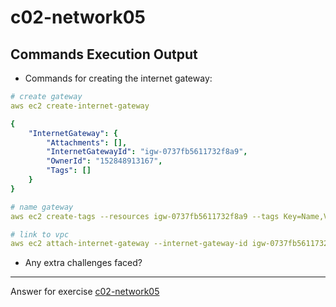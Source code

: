 # c02-network05

## Commands Execution Output

- Commands for creating the internet gateway:
```yaml
# create gateway
aws ec2 create-internet-gateway 

{
    "InternetGateway": {
        "Attachments": [],
        "InternetGatewayId": "igw-0737fb5611732f8a9",
        "OwnerId": "152848913167",
        "Tags": []
    }
}

# name gateway
aws ec2 create-tags --resources igw-0737fb5611732f8a9 --tags Key=Name,Value=devopsacademy-igw

# link to vpc
aws ec2 attach-internet-gateway --internet-gateway-id igw-0737fb5611732f8a9 --vpc-id vpc-09b37d389cf1e7937
```

- Any extra challenges faced?


<!-- Don't change anything below this point-->
***
Answer for exercise [c02-network05](https://github.com/devopsacademyau/academy/blob/893381c6f0b69434d9e8597d3d4b1c17f9bc1371/classes/02class/exercises/c02-network05/README.md)